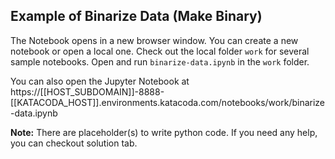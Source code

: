 ## Example of Binarize Data (Make Binary)
The Notebook opens in a new browser window. You can create a new notebook or open a local one. Check out the local folder `work` for several sample notebooks. Open and run `binarize-data.ipynb` in the `work` folder.

You can also open the Jupyter Notebook at https://[[HOST_SUBDOMAIN]]-8888-[[KATACODA_HOST]].environments.katacoda.com/notebooks/work/binarize-data.ipynb

**Note:**
There are placeholder(s) to write python code. If you need any help, you can checkout solution tab.